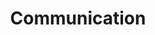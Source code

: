 ---
description: Polish superficialities
id_: communication
issues:
- num: 52
  title: Add reporting of issues to site
  url: https://github.com/sscu-budapest/sscu-budapest.github.io/issues/52
title: Communication
---